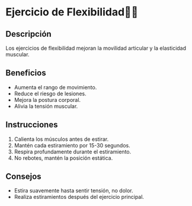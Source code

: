 # Ejercicio de Flexibilidad🧎‍♀️

## Descripción
Los ejercicios de flexibilidad mejoran la movilidad articular y la elasticidad muscular.

## Beneficios
- Aumenta el rango de movimiento.
- Reduce el riesgo de lesiones.
- Mejora la postura corporal.
- Alivia la tensión muscular.

## Instrucciones
1. Calienta los músculos antes de estirar.
2. Mantén cada estiramiento por 15-30 segundos.
3. Respira profundamente durante el estiramiento.
4. No rebotes, mantén la posición estática.

## Consejos
- Estira suavemente hasta sentir tensión, no dolor.
- Realiza estiramientos después del ejercicio principal.
